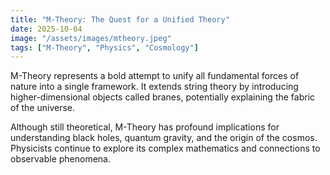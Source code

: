 ```yaml
---
title: "M-Theory: The Quest for a Unified Theory"
date: 2025-10-04
image: "/assets/images/mtheory.jpeg"
tags: ["M-Theory", "Physics", "Cosmology"]
---
```


M-Theory represents a bold attempt to unify all fundamental forces of nature into a single framework. It extends string theory by introducing higher-dimensional objects called branes, potentially explaining the fabric of the universe.

Although still theoretical, M-Theory has profound implications for understanding black holes, quantum gravity, and the origin of the cosmos. Physicists continue to explore its complex mathematics and connections to observable phenomena.
